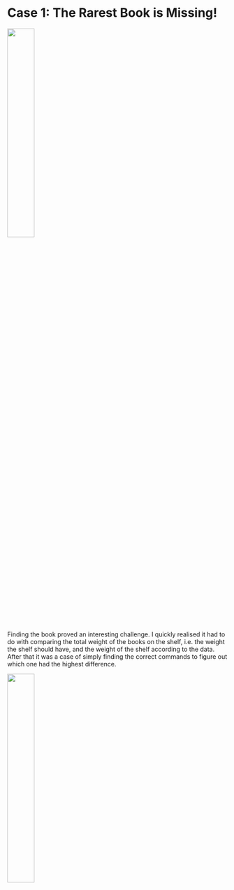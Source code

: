 # Case 1: The Rarest Book is Missing!
<img src="https://detective.kusto.io/img/questions/01-jy6th.png" width=35% height=35%>

Finding the book proved an interesting challenge. I quickly realised it had to do with comparing the total weight of the books on the shelf, i.e. the weight the shelf should have, and the weight of the shelf according to the data. After that it was a case of simply finding the correct commands to figure out which one had the highest difference.

<img src="https://images.credly.com/size/680x680/images/14d53c52-2701-4045-9f89-e5e510eee2fd/image.png" width=35% height=35%>
